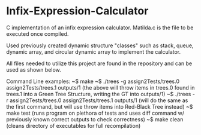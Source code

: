 # Infix-Expression-Calculator

C implementation of an infix expression calculator. Matilda.c is the file to be executed once compiled.

Used previously created dynamic structure "classes" such as stack, queue, dynamic array, and circular dynamic array to implement the calculator.

All files needed to utilize this project are found in the repository and can be used as shown below.

Command Line examples:
~$ make
~$ ./trees -g assign2Tests/trees.0 assign2Tests/trees.1 outputs/1
(the above will throw items in trees.0 found in trees.1 into a Green Tree Structure, writing the GT into outputs/1)
~$ ./trees -r assign2Tests/trees.0 assign2Tests/trees.1 outputs/1
(will do the same as the first command, but will use throw items into Red-Black Tree instead)
~$ make test
(runs program on plethora of tests and uses diff command w/ previously known correct outputs to check correctness)
~$ make clean
(cleans directory of executables for full recompilation)
